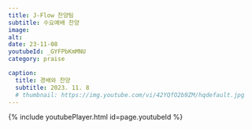 ```yaml
---
title: J-Flow 찬양팀
subtitle: 수요예배 찬양
image:
alt:
date: 23-11-08
youtubeId: _GYFPbKmMNU
category: praise

caption:
  title: 경배와 찬양
  subtitle: 2023. 11. 8
  # thumbnail: https://img.youtube.com/vi/42YQfO2b9ZM/hqdefault.jpg
---
```


{% include youtubePlayer.html id=page.youtubeId %}
